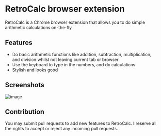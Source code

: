 # RetroCalc browser extension
RetroCalc is a Chrome browser extension that allows you to do simple arithmetic calculations on-the-fly

## Features
- Do basic arithmetic functions like addition, subtraction, multiplication, and division whilst not leaving current tab or browser
- Use the keyboard to type in the numbers, and do calculations
- Stylish and looks good

## Screenshots
![image](https://user-images.githubusercontent.com/7586031/89307997-bbc8bc80-d63f-11ea-8ba7-06655559b278.png)

## Contribution
You may submit pull requests to add new features to RetroCalc. I reserve all the rights to accept or reject any incoming pull requests.
